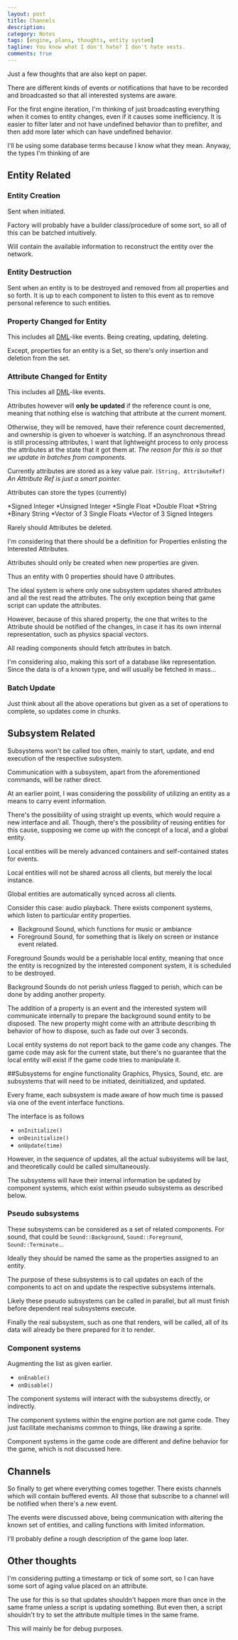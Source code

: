 ```yaml
---
layout: post
title: Channels
description: 
category: Notes
tags: [engine, plans, thoughts, entity system]
tagline: You know what I don't hate? I don't hate vests. 
comments: true
---
```


Just a few thoughts that are also kept on paper.

There are different kinds of events or notifications that have to be recorded and broadcasted so that all interested systems are aware.

For the first engine iteration, I'm thinking of just broadcasting everything when it comes to entity changes, even if it causes some inefficiency.
It is easier to filter later and not have undefined behavior than to prefilter, and then add more later which can have undefined behavior.

I'll be using some database terms because I know what they mean. 
Anyway, the types I'm thinking of are

## Entity Related

### Entity Creation

Sent when initiated.

Factory will probably have a builder class/procedure of some sort, so all of this can be batched intuitively.

Will contain the available information to reconstruct the entity over the network.
<!--more-->

### Entity Destruction

Sent when an entity is to be destroyed and removed from all properties and so forth.
It is up to each component to listen to this event as to remove personal reference to such entities.

### Property Changed for Entity

This includes all [DML][]-like events. Being creating, updating, deleting.

Except, properties for an entity is a Set, so there's only insertion and deletion from the set.

### Attribute Changed for Entity
This includes all [DML]-like events.

Attributes however will **only be updated** if the reference count is one, meaning that
nothing else is watching that attribute at the current moment.

Otherwise, they will be removed, have their reference count decremented, and ownership is given
to whoever is watching. If an asynchronous thread is still processing attributes, I want that
lightweight process to only process the attributes at the state that it got them at. 
*The reason for this is so that we update in batches from components.*

Currently attributes are stored as a key value pair. `(String, AttributeRef)`
*An Attribute Ref is just a smart pointer.* 

Attributes can store the types (currently)

*Signed Integer
*Unsigned Integer
*Single Float
*Double Float
*String
*Binary String
*Vector of 3 Single Floats
*Vector of 3 Signed Integers

Rarely should Attributes be deleted.

I'm considering that there should be a definition for Properties enlisting the Interested
Attributes.

Attributes should only be created when new properties are given.

Thus an entity with 0 properties should have 0 attributes.

The ideal system is where only one subsystem updates shared attributes and all the rest 
read the attributes. The only exception being that game script can update the attributes.

However, because of this shared property, the one that writes to the Attribute should be
notified of the changes, in case it has its own internal representation, such as physics
spacial vectors.

All reading components should fetch attributes in batch. 

I'm considering also, making this sort of a database like representation. Since the data is
of a known type, and will usually be fetched in mass...


### Batch Update

Just think about all the above operations but given as a set of operations to complete, so
updates come in chunks.  

## Subsystem Related
Subsystems won't be called too often, mainly to start, update, and end execution of the respective subsystem.

Communication with a subsystem, apart from the aforementioned commands, will be rather direct.

At an earlier point, I was considering the possibility of utilizing an entity as a means to carry event information.

There's the possibility of using straight up events, which would require a new interface and all.
Though, there's the possibility of reusing entities for this cause, supposing we come up with the concept of a local,
and a global entity.

Local entities will be merely advanced containers and self-contained states for events.

Local entities will not be shared across all clients, but merely the local instance.

Global entities are automatically synced across all clients.

Consider this case: audio playback. 
There exists component systems, which listen to particular entity properties.

* Background Sound, which functions for music or ambiance 
* Foreground Sound, for something that is likely on screen or instance event related.

Foreground Sounds would be a perishable local entity, meaning that once the entity is recognized by the
interested component system, it is scheduled to be destroyed.

Background Sounds do not perish unless flagged to perish, which can be done by adding another property.

The addition of a property is an event and the interested system will communicate internally to prepare the
background sound entity to be disposed. The new property might come with an attribute describing th behavior
of how to dispose, such as fade out over 3 seconds.

Local entity systems do not report back to the game code any changes. The game code may ask for the current state,
but there's no guarantee that the local entity will exist if the game code tries to manipulate it.

##Subsystems for engine functionality
Graphics, Physics, Sound, etc. are subsystems that will need to be initiated, deinitialized, and updated.

Every frame, each subsystem is made aware of how much time is passed via one of the event interface functions.

The interface is as follows

* `onInitialize()`
* `onDeinitialize()`
* `onUpdate(time)`

However, in the sequence of updates, all the actual subsystems will be last, and theoretically could be called simultaneously. 

The subsystems will have their internal information be updated by component systems, which exist within pseudo subsystems as described below.

### Pseudo subsystems

These subsystems can be considered as a set of related components. For sound, that could be `Sound::Background`, `Sound::Foreground`, `Sound::Terminate`...

Ideally they should be named the same as the properties assigned to an entity.

The purpose of these subsystems is to call updates on each of the components to act on and update the respective 
subsystems internals.

Likely these pseudo subsystems can be called in parallel, but all must finish before dependent real subsystems execute.

Finally the real subsystem, such as one that renders, will be called,
all of its data will already be there prepared for it to render.

### Component systems

Augmenting the list as given earlier.

* `onEnable()`
* `onDisable()`

The component systems will interact with the subsystems directly, or indirectly.

The component systems within the engine portion are not game code.
They just facilitate mechanisms common to things, like drawing a sprite.

Component systems in the game code are different and define behavior for the game, which is not discussed here.

## Channels

So finally to get where everything comes together. 
There exists channels which will contain buffered events. All those that subscribe to a channel
will be notified when there's a new event. 

The events were discussed above, being communication with altering the known set of entities, 
and calling functions with limited information.

I'll probably define a rough description of the game loop later.

## Other thoughts

I'm considering putting a timestamp or tick of some sort, so I can have some sort of aging value
placed on an attribute.

The use for this is so that updates shouldn't happen more than once in the same frame unless a
script is updating something. 
But even then, a script shouldn't try to set the attribute multiple times in the same frame.

This will mainly be for debug purposes.


[dml]: http://en.wikipedia.org/wiki/Data_Manipulation_Language
